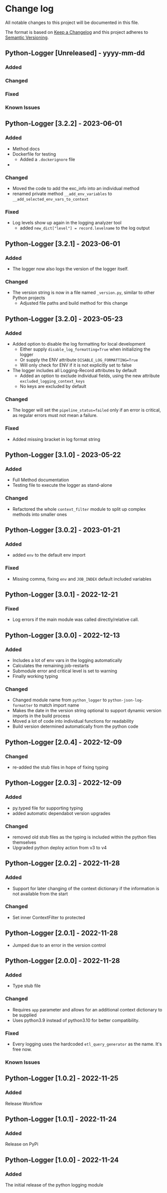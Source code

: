 # Change log

All notable changes to this project will be documented in this file.

The format is based on [Keep a Changelog](http://keepachangelog.com/)
and this project adheres to [Semantic Versioning](http://semver.org/).

## Python-Logger [Unreleased] - yyyy-mm-dd

### Added

### Changed

### Fixed

### Known Issues

## Python-Logger [3.2.2] - 2023-06-01

### Added

* Method docs
* Dockerfile for testing
  * Added a `.dockerignore` file
*

### Changed

* Moved the code to add the exc_info into an individual method
* renamed private method `__add_env_variables` to `__add_selected_env_vars_to_context`

### Fixed

* Log levels show up again in the logging analyzer tool
  * added `new_dict["level"] = record.levelname` to the log output

## Python-Logger [3.2.1] - 2023-06-01

### Added

* The logger now also logs the version of the logger itself.

### Changed

* The version string is now in a file named `_version.py`, similar to other Python projects
  * Adjusted file paths and build method for this change

## Python-Logger [3.2.0] - 2023-05-23

### Added

* Added option to disable the log formatting for local development
  * Either supply `disable_log_formatting=True` when initializing the logger
  * Or supply the ENV attribute `DISABLE_LOG_FORMATTING=True`
  * Will only check for ENV if it is not explicitly set to false
* The logger includes all Logging-Record attributes by default
  * Added an option to exclude individual fields, using the new attribute `excluded_logging_context_keys`
  * No keys are excluded by default

### Changed

* The logger will set the `pipeline_status=failed` only if an error is critical, as regular errors must not mean a failure.

### Fixed

* Added missing bracket in log format string

## Python-Logger [3.1.0] - 2023-05-22

### Added

* Full Method documentation
* Testing file to execute the logger as stand-alone

### Changed

* Refactored the whole `context_filter` module to split up complex methods into smaller ones

## Python-Logger [3.0.2] - 2023-01-21

### Added

* added `env` to the default env import

### Fixed

* Missing comma, fixing `env` and `JOB_INDEX` default included variables

## Python-Logger [3.0.1] - 2022-12-21

### Fixed

* Log errors if the main module was called directly/relative call.

## Python-Logger [3.0.0] - 2022-12-13

### Added

* Includes a lot of env vars in the logging automatically
* Calculates the remaining job-restarts
* Submodule error and critical level is set to warning
* Finally working typing

### Changed

* Changed module name from `python_logger` to `python-json-log-formatter` to match import name
* Makes the date in the version string optional to support dynamic version imports in the build process
* Moved a lot of code into individual functions for readability
* Build version determined automatically from the python code

## Python-Logger [2.0.4] - 2022-12-09

### Changed

* re-added the stub files in hope of fixing typing

## Python-Logger [2.0.3] - 2022-12-09

### Added

* py.typed file for supporting typing
* added automatic dependabot version upgrades

### Changed

* removed old stub files as the typing is included within the python files themselves
* Upgraded python deploy action from v3 to v4

## Python-Logger [2.0.2] - 2022-11-28

### Added

* Support for later changing of the context dictionary if the information is not available from the start

### Changed

* Set inner ContextFilter to protected

## Python-Logger [2.0.1] - 2022-11-28

* Jumped due to an error in the version control

## Python-Logger [2.0.0] - 2022-11-28

### Added

* Type stub file

### Changed

* Requires `app` parameter and allows for an additional context dictionary to be supplied
* Uses python3.9 instead of python3.10 for better compatibility.

### Fixed

* Every logging uses the hardcoded `etl_query_generator` as the name. It's free now.

### Known Issues

## Python-Logger [1.0.2] - 2022-11-25

### Added

Release Workflow

## Python-Logger [1.0.1] - 2022-11-24

### Added

Release on PyPi

## Python-Logger [1.0.0] - 2022-11-24

### Added

The initial release of the python logging module
